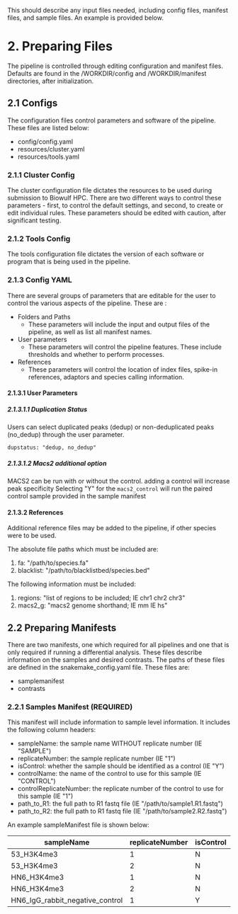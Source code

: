 This should describe any input files needed, including config files, manifest files, and sample files. An example is provided below.

# 2. Preparing Files

The pipeline is controlled through editing configuration and manifest files. Defaults are found in the /WORKDIR/config and /WORKDIR/manifest directories, after initialization.

## 2.1 Configs

The configuration files control parameters and software of the pipeline. These files are listed below:

- config/config.yaml
- resources/cluster.yaml
- resources/tools.yaml

### 2.1.1 Cluster Config

The cluster configuration file dictates the resources to be used during submission to Biowulf HPC. There are two different ways to control these parameters - first, to control the default settings, and second, to create or edit individual rules. These parameters should be edited with caution, after significant testing.

### 2.1.2 Tools Config

The tools configuration file dictates the version of each software or program that is being used in the pipeline.

### 2.1.3 Config YAML

There are several groups of parameters that are editable for the user to control the various aspects of the pipeline. These are :

- Folders and Paths
  - These parameters will include the input and output files of the pipeline, as well as list all manifest names.
- User parameters
  - These parameters will control the pipeline features. These include thresholds and whether to perform processes.
- References
  - These parameters will control the location of index files, spike-in references, adaptors and species calling information.

#### 2.1.3.1 User Parameters

##### 2.1.3.1.1 Duplication Status

Users can select duplicated peaks (dedup) or non-deduplicated peaks (no_dedup) through the user parameter.

```
dupstatus: "dedup, no_dedup"
```

##### 2.1.3.1.2 Macs2 additional option

MACS2 can be run with or without the control. adding a control will increase peak specificity
Selecting "Y" for the `macs2_control` will run the paired control sample provided in the sample manifest

#### 2.1.3.2 References

Additional reference files may be added to the pipeline, if other species were to be used.

The absolute file paths which must be included are:

1. fa: "/path/to/species.fa"
2. blacklist: "/path/to/blacklistbed/species.bed"

The following information must be included:

1. regions: "list of regions to be included; IE chr1 chr2 chr3"
2. macs2_g: "macs2 genome shorthand; IE mm IE hs"

## 2.2 Preparing Manifests

There are two manifests, one which required for all pipelines and one that is only required if running a differential analysis. These files describe information on the samples and desired contrasts. The paths of these files are defined in the snakemake_config.yaml file. These files are:

- samplemanifest
- contrasts

### 2.2.1 Samples Manifest (REQUIRED)

This manifest will include information to sample level information. It includes the following column headers:

- sampleName: the sample name WITHOUT replicate number (IE "SAMPLE")
- replicateNumber: the sample replicate number (IE "1")
- isControl: whether the sample should be identified as a control (IE "Y")
- controlName: the name of the control to use for this sample (IE "CONTROL")
- controlReplicateNumber: the replicate number of the control to use for this sample (IE "1")
- path_to_R1: the full path to R1 fastq file (IE "/path/to/sample1.R1.fastq")
- path_to_R2: the full path to R1 fastq file (IE "/path/to/sample2.R2.fastq")

An example sampleManifest file is shown below:

| sampleName                      | replicateNumber | isControl | controlName                     | controlReplicateNumber | path_to_R1                                                        | path_to_R2                                                        |
| ------------------------------- | --------------- | --------- | ------------------------------- | ---------------------- | ----------------------------------------------------------------- | ----------------------------------------------------------------- |
| 53_H3K4me3                      | 1               | N         | HN6_IgG_rabbit_negative_control | 1                      | PIPELINE_HOME/.test/53_H3K4me3_1.R1.fastq.gz                      | PIPELINE_HOME/.test/53_H3K4me3_1.R2.fastq.gz                      |
| 53_H3K4me3                      | 2               | N         | HN6_IgG_rabbit_negative_control | 1                      | PIPELINE_HOME/.test/53_H3K4me3_2.R1.fastq.gz                      | PIPELINE_HOME/.test/53_H3K4me3_2.R2.fastq.gz                      |
| HN6_H3K4me3                     | 1               | N         | HN6_IgG_rabbit_negative_control | 1                      | PIPELINE_HOME/.test/HN6_H3K4me3_1.R1.fastq.gz                     | PIPELINE_HOME/.test/HN6_H3K4me3_1.R2.fastq.gz                     |
| HN6_H3K4me3                     | 2               | N         | HN6_IgG_rabbit_negative_control | 1                      | PIPELINE_HOME/.test/HN6_H3K4me3_2.R1.fastq.gz                     | PIPELINE_HOME/.test/HN6_H3K4me3_2.R2.fastq.gz                     |
| HN6_IgG_rabbit_negative_control | 1               | Y         | -                               | -                      | PIPELINE_HOME/.test/HN6_IgG_rabbit_negative_control_1.R1.fastq.gz | PIPELINE_HOME/.test/HN6_IgG_rabbit_negative_control_1.R2.fastq.gz |
